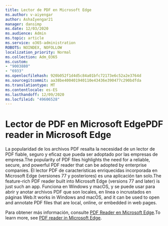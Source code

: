 ```yaml
---
title: Lector de PDF en Microsoft Edge
ms.author: v-aiyengar
author: AshaIyengar21
manager: dansimp
ms.date: 12/03/2020
ms.audience: Admin
ms.topic: article
ms.service: o365-administration
ROBOTS: NOINDEX, NOFOLLOW
localization_priority: Normal
ms.collection: Adm_O365
ms.custom:
- "9003880"
- "6933"
ms.openlocfilehash: 920b052f1d4d5c84a01bfc72173e6c52a2e3764d
ms.sourcegitcommit: aa38be400401940110e43436e390477c290bdfda
ms.translationtype: MT
ms.contentlocale: es-ES
ms.lasthandoff: 12/09/2020
ms.locfileid: "49606528"
---
```

# <a name="pdf-reader-in-microsoft-edge"></a><span data-ttu-id="0233c-102">Lector de PDF en Microsoft Edge</span><span class="sxs-lookup"><span data-stu-id="0233c-102">PDF reader in Microsoft Edge</span></span>

<span data-ttu-id="0233c-103">La popularidad de los archivos PDF resalta la necesidad de un lector de PDF fiable, seguro y eficaz que pueda ser adoptado por las empresas de empresa.</span><span class="sxs-lookup"><span data-stu-id="0233c-103">The popularity of PDF files highlights the need for a reliable, secure, and powerful PDF reader that can be adopted by enterprise companies.</span></span> <span data-ttu-id="0233c-104">El lector PDF de características enriquecidas incorporada en Microsoft Edge (versiones 77 y posteriores) es una aplicación tan solo.</span><span class="sxs-lookup"><span data-stu-id="0233c-104">The feature-rich PDF reader built into Microsoft Edge (versions 77 and later) is just such an app.</span></span> <span data-ttu-id="0233c-105">Funciona en Windows y macOS, y se puede usar para abrir y anotar archivos PDF que son locales, en línea o incrustados en páginas Web.</span><span class="sxs-lookup"><span data-stu-id="0233c-105">It works in Windows and macOS, and it can be used to open and annotate PDF files that are local, online, or embedded in web pages.</span></span>

<span data-ttu-id="0233c-106">Para obtener más información, consulte [PDF Reader en Microsoft Edge](https://go.microsoft.com/fwlink/?linkid=2140005).</span><span class="sxs-lookup"><span data-stu-id="0233c-106">To learn more, see [PDF reader in Microsoft Edge](https://go.microsoft.com/fwlink/?linkid=2140005).</span></span>

